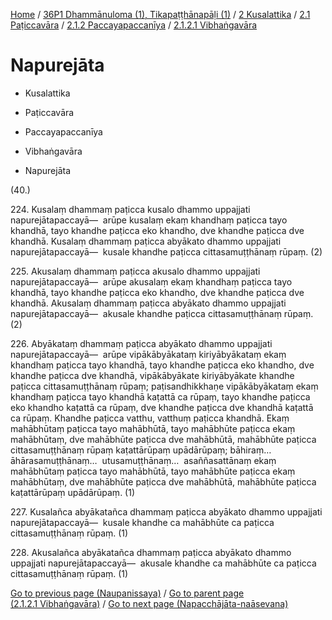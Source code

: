 
[Home](/) / [36P1 Dhammānuloma (1), Tikapaṭṭhānapāḷi (1)](../../../../../36P1.md) / [2 Kusalattika](../../../../2.md) / [2.1 Paṭiccavāra](../../../2.1.md) / [2.1.2 Paccayapaccanīya](../../2.1.2.md) / [2.1.2.1 Vibhaṅgavāra](../2.1.2.1.md)

# Napurejāta

* Kusalattika

* Paṭiccavāra

* Paccayapaccanīya

* Vibhaṅgavāra

* Napurejāta

(40.)

224\. Kusalaṃ dhammaṃ paṭicca kusalo dhammo uppajjati napurejātapaccayā—  arūpe kusalaṃ ekaṃ khandhaṃ paṭicca tayo khandhā, tayo khandhe paṭicca eko khandho, dve khandhe paṭicca dve khandhā. Kusalaṃ dhammaṃ paṭicca abyākato dhammo uppajjati napurejātapaccayā—  kusale khandhe paṭicca cittasamuṭṭhānaṃ rūpaṃ. (2)

225\. Akusalaṃ dhammaṃ paṭicca akusalo dhammo uppajjati napurejātapaccayā—  arūpe akusalaṃ ekaṃ khandhaṃ paṭicca tayo khandhā, tayo khandhe paṭicca eko khandho, dve khandhe paṭicca dve khandhā. Akusalaṃ dhammaṃ paṭicca abyākato dhammo uppajjati napurejātapaccayā—  akusale khandhe paṭicca cittasamuṭṭhānaṃ rūpaṃ. (2)

226\. Abyākataṃ dhammaṃ paṭicca abyākato dhammo uppajjati napurejātapaccayā—  arūpe vipākābyākataṃ kiriyābyākataṃ ekaṃ khandhaṃ paṭicca tayo khandhā, tayo khandhe paṭicca eko khandho, dve khandhe paṭicca dve khandhā, vipākābyākate kiriyābyākate khandhe paṭicca cittasamuṭṭhānaṃ rūpaṃ; paṭisandhikkhaṇe vipākābyākataṃ ekaṃ khandhaṃ paṭicca tayo khandhā kaṭattā ca rūpaṃ, tayo khandhe paṭicca eko khandho kaṭattā ca rūpaṃ, dve khandhe paṭicca dve khandhā kaṭattā ca rūpaṃ. Khandhe paṭicca vatthu, vatthuṃ paṭicca khandhā. Ekaṃ mahābhūtaṃ paṭicca tayo mahābhūtā, tayo mahābhūte paṭicca ekaṃ mahābhūtaṃ, dve mahābhūte paṭicca dve mahābhūtā, mahābhūte paṭicca cittasamuṭṭhānaṃ rūpaṃ kaṭattārūpaṃ upādārūpaṃ; bāhiraṃ…  āhārasamuṭṭhānaṃ…  utusamuṭṭhānaṃ…  asaññasattānaṃ ekaṃ mahābhūtaṃ paṭicca tayo mahābhūtā, tayo mahābhūte paṭicca ekaṃ mahābhūtaṃ, dve mahābhūte paṭicca dve mahābhūtā, mahābhūte paṭicca kaṭattārūpaṃ upādārūpaṃ. (1)

227\. Kusalañca abyākatañca dhammaṃ paṭicca abyākato dhammo uppajjati napurejātapaccayā—  kusale khandhe ca mahābhūte ca paṭicca cittasamuṭṭhānaṃ rūpaṃ. (1)

228\. Akusalañca abyākatañca dhammaṃ paṭicca abyākato dhammo uppajjati napurejātapaccayā—  akusale khandhe ca mahābhūte ca paṭicca cittasamuṭṭhānaṃ rūpaṃ. (1)

[Go to previous page (Naupanissaya)](Naupanissaya.md) / [Go to parent page (2.1.2.1 Vibhaṅgavāra)](../2.1.2.1.md) / [Go to next page (Napacchājāta-naāsevana)](Napacchajata-naasevana.md)


